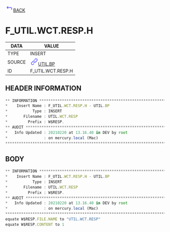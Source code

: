 <img src="../.resources/themes/unicons-line-6563ff/corner-up-left-alt.svg" alt="BACK" width="25" />[BACK](../DOCS/UTIL.BP.md)  
# F_UTIL.WCT.RESP.H  
|DATA|VALUE|
| --- | --- |
|TYPE|INSERT|
|SOURCE|<img src="../.resources/themes/unicons-line-6563ff/link.svg" alt="UTIL.BP" width="25" />[UTIL.BP](../DOCS/UTIL.BP.md)|
|ID|F_UTIL.WCT.RESP.H|
    
    
## HEADER INFORMATION  
```javascript
** INFORMATION ****************************************************************
*    Insert Name : F_UTIL.WCT.RESP.H - UTIL.BP
*           Type : INSERT
*       Filename : UTIL.WCT.RESP
*         Prefix : W$RESP.
** AUDIT **********************************************************************
*   Info Updated : 20210220 at 13.16.40 in DEV by root
*                : on mercury.local (Mac)
*******************************************************************************
```
## BODY  
```javascript
** INFORMATION ****************************************************************
*    Insert Name : F_UTIL.WCT.RESP.H - UTIL.BP
*           Type : INSERT
*       Filename : UTIL.WCT.RESP
*         Prefix : W$RESP.
** AUDIT **********************************************************************
*   Info Updated : 20210220 at 13.16.40 in DEV by root
*                : on mercury.local (Mac)
*******************************************************************************
equate W$RESP.FILE.NAME to "UTIL.WCT.RESP"
equate W$RESP.CONTENT to 1
```
